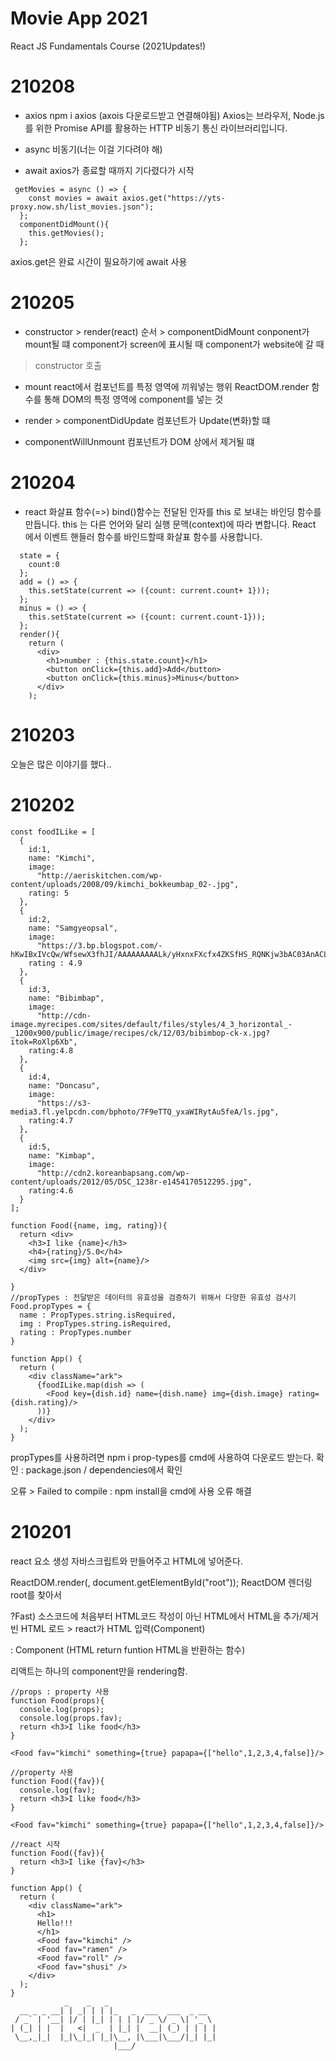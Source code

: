 # Movie App 2021 

React JS Fundamentals Course (2021Updates!)

# 210208
 - axios
npm i axios (axois 다운로드받고 연결해야됨)
Axios는 브라우저, Node.js를 위한 Promise API를 활용하는 HTTP 비동기 통신 라이브러리입니다.

 - async
비동기(너는 이걸 기다려야 해)
 - await
axios가 종료할 때까지 기다렸다가 시작

```
 getMovies = async () => {
    const movies = await axios.get("https://yts-proxy.now.sh/list_movies.json");
  };
  componentDidMount(){
    this.getMovies();
  };
```
axios.get은 완료 시간이 필요하기에 await 사용
# 210205

 - constructor > render(react) 순서 > componentDidMount 
conponent가 mount될 떄 component가 screen에 표시될 때 component가 website에 갈 때 
 > constructor 호출

 - mount
react에서 컴포넌트를 특정 영역에 끼워넣는 행위
ReactDOM.render 함수를 통해 DOM의 특정 영역에 component를 넣는 것

 - render > componentDidUpdate
컴포넌트가 Update(변화)할 떄

 - componentWillUnmount
컴포넌트가 DOM 상에서 제거될 떄
# 210204

 - react 화살표 함수(=>)
bind()함수는 전달된 인자를 this 로 보내는 바인딩 함수를 만듭니다. 
this 는 다른 언어와 달리 실행 문맥(context)에 따라 변합니다. 
React 에서 이벤트 핸들러 함수를 바인드할때 화살표 함수를 사용합니다.

```
  state = {
    count:0
  };
  add = () => {
    this.setState(current => ({count: current.count+ 1}));
  };
  minus = () => {
    this.setState(current => ({count: current.count-1}));
  };
  render(){
    return (
      <div>
        <h1>number : {this.state.count}</h1>
        <button onClick={this.add}>Add</button>
        <button onClick={this.minus}>Minus</button>
      </div>
    );
```

# 210203
오늘은 많은 이야기를 했다..

# 210202
```
const foodILike = [
  {
    id:1,
    name: "Kimchi",
    image:
      "http://aeriskitchen.com/wp-content/uploads/2008/09/kimchi_bokkeumbap_02-.jpg",
    rating: 5
  },
  {
    id:2,
    name: "Samgyeopsal",
    image:
      "https://3.bp.blogspot.com/-hKwIBxIVcQw/WfsewX3fhJI/AAAAAAAAALk/yHxnxFXcfx4ZKSfHS_RQNKjw3bAC03AnACLcBGAs/s400/DSC07624.jpg",
    rating : 4.9
  },
  {
    id:3,
    name: "Bibimbap",
    image:
      "http://cdn-image.myrecipes.com/sites/default/files/styles/4_3_horizontal_-_1200x900/public/image/recipes/ck/12/03/bibimbop-ck-x.jpg?itok=RoXlp6Xb",
    rating:4.8
  },
  {
    id:4,
    name: "Doncasu",
    image:
      "https://s3-media3.fl.yelpcdn.com/bphoto/7F9eTTQ_yxaWIRytAu5feA/ls.jpg",
    rating:4.7
  },
  {
    id:5,
    name: "Kimbap",
    image:
      "http://cdn2.koreanbapsang.com/wp-content/uploads/2012/05/DSC_1238r-e1454170512295.jpg",
    rating:4.6
  }
];

function Food({name, img, rating}){
  return <div>
    <h3>I like {name}</h3>
    <h4>{rating}/5.0</h4>
    <img src={img} alt={name}/>
  </div>

}
//propTypes : 전달받은 데이터의 유효성을 검증하기 위해서 다양한 유효성 검사기
Food.propTypes = {
  name : PropTypes.string.isRequired,
  img : PropTypes.string.isRequired,
  rating : PropTypes.number
}

function App() {
  return (
    <div className="ark">
      {foodILike.map(dish => (
        <Food key={dish.id} name={dish.name} img={dish.image} rating={dish.rating}/>
      ))}
    </div>
  );
}
```
propTypes를 사용하려면 npm i prop-types를 cmd에 사용하여 다운로드 받는다.
확인 : package.json / dependencies에서 확인

오류 > Failed to compile : npm install을 cmd에 사용 오류 해결

# 210201
react 요소 생성 자바스크립트와 만들어주고 HTML에 넣어준다.

ReactDOM.render(<App />, document.getElementById("root"));
ReactDOM 렌더링 root를 찾아서

?Fast) 소스코드에 처음부터 HTML코드 작성이 아닌 HTML에서 HTML을 추가/제거
빈 HTML 로드 > react가 HTML 입력(Component)

<App /> : Component (HTML return funtion HTML을 반환하는 함수)

리액트는 하나의 component만을 rendering함.

``` 
//props : property 사용
function Food(props){
  console.log(props);
  console.log(props.fav);
  return <h3>I like food</h3>
}

<Food fav="kimchi" something={true} papapa={["hello",1,2,3,4,false]}/>

//property 사용
function Food({fav}){
  console.log(fav);
  return <h3>I like food</h3>
}

<Food fav="kimchi" something={true} papapa={["hello",1,2,3,4,false]}/>

//react 시작
function Food({fav}){
  return <h3>I like {fav}</h3>
}

function App() {
  return (
    <div className="ark">
      <h1>
      Hello!!!
      </h1>
      <Food fav="kimchi" />
      <Food fav="ramen" />
      <Food fav="roll" />
      <Food fav="shusi" />
    </div>
  );
}
            _    _   _
  __ _ _ __| | _| | | |_   _  ___  ___  _ __
 / _` | '__| |/ | |_| | | | |/ _ \/ _ \| '_ \
| (_| | |  |   <|  _  | |_| |  __| (_) | | | |
 \__,_|_|  |_|\_|_| |_|\__, |\___|\___/|_| |_|
                       |___/
```